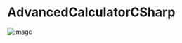# AdvancedCalculatorCSharp
![image](https://github.com/MichaelMagdyG/AdvancedCalculatorCSharp/assets/86680191/a8352dfc-a462-4a53-b858-eef466d0a1c7)
